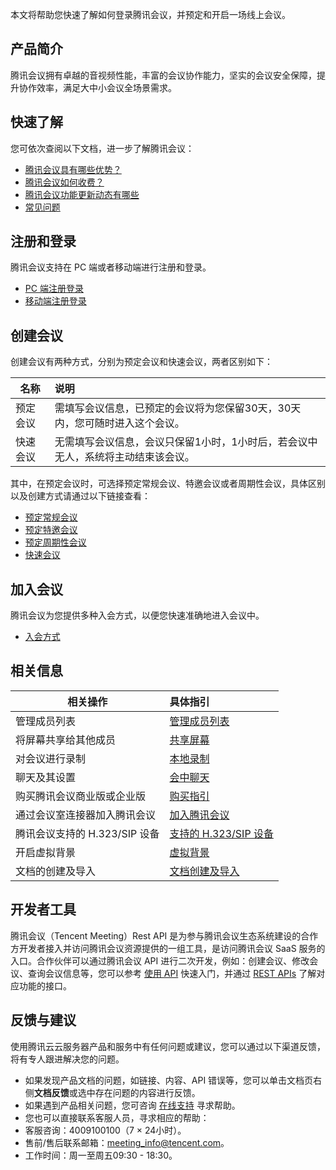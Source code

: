 本文将帮助您快速了解如何登录腾讯会议，并预定和开启一场线上会议。

## 产品简介
腾讯会议拥有卓越的音视频性能，丰富的会议协作能力，坚实的会议安全保障，提升协作效率，满足大中小会议全场景需求。

## 快速了解
您可依次查阅以下文档，进一步了解腾讯会议：
- [腾讯会议具有哪些优势？](https://cloud.tencent.com/document/product/1095/35537)
- [腾讯会议如何收费？](https://cloud.tencent.com/document/product/1095/35539)
- [腾讯会议功能更新动态有哪些](https://cloud.tencent.com/document/product/1095/47064)
- [常见问题](https://cloud.tencent.com/document/product/1095/35542)

## 注册和登录
腾讯会议支持在 PC 端或者移动端进行注册和登录。
- [PC 端注册登录](https://cloud.tencent.com/document/product/1095/44871)
- [移动端注册登录](https://cloud.tencent.com/document/product/1095/44870)

 
## 创建会议
创建会议有两种方式，分别为预定会议和快速会议，两者区别如下：

| 名称     | 说明                                                         |
| -------- | :----------------------------------------------------------- |
| 预定会议 | 需填写会议信息，已预定的会议将为您保留30天，30天内，您可随时进入这个会议。 |
| 快速会议 | 无需填写会议信息，会议只保留1小时，1小时后，若会议中无人，系统将主动结束该会议。 |

其中，在预定会议时，可选择预定常规会议、特邀会议或者周期性会议，具体区别以及创建方式请通过以下链接查看：
- [预定常规会议](https://cloud.tencent.com/document/product/1095/53422)
- [预定特邀会议](https://cloud.tencent.com/document/product/1095/53415)
- [预定周期性会议](https://cloud.tencent.com/document/product/1095/53414)
- [快速会议](https://cloud.tencent.com/document/product/1095/53413)

## 加入会议
腾讯会议为您提供多种入会方式，以便您快速准确地进入会议中。
- [入会方式](https://cloud.tencent.com/document/product/1095/53431)


## 相关信息

|相关操作                                   | 具体指引                                                  |
| ------------------------------------------ | :----------------------------------------------------------- |
| 管理成员列表                 | [管理成员列表](https://cloud.tencent.com/document/product/1095/53409) |
| 将屏幕共享给其他成员             | [共享屏幕](https://cloud.tencent.com/document/product/1095/53459) |
| 对会议进行录制                             | [本地录制](https://cloud.tencent.com/document/product/1095/53664) |
| 聊天及其设置                 | [会中聊天](https://cloud.tencent.com/document/product/1095/53434) |
| 购买腾讯会议商业版或企业版 | [购买指引](https://cloud.tencent.com/document/product/1095/50010) |
| 通过会议室连接器加入腾讯会议               | [加入腾讯会议](https://cloud.tencent.com/document/product/1095/50032) |
| 腾讯会议支持的 H.323/SIP 设备                | [支持的 H.323/SIP 设备](https://cloud.tencent.com/document/product/1095/50051) |
| 开启虚拟背景     | [虚拟背景](https://cloud.tencent.com/document/product/1095/53925) |
| 文档的创建及导入        | [文档创建及导入](https://cloud.tencent.com/document/product/1095/53488) |

## 开发者工具
腾讯会议（Tencent Meeting）Rest API 是为参与腾讯会议生态系统建设的合作方开发者接入并访问腾讯会议资源提供的一组工具，是访问腾讯会议 SaaS 服务的入口。合作伙伴可以通过腾讯会议 API 进行二次开发，例如：创建会议、修改会议、查询会议信息等，您可以参考 [使用 API](https://cloud.tencent.com/document/product/1095/51253) 快速入门，并通过 [REST APIs](https://cloud.tencent.com/document/product/1095/42414) 了解对应功能的接口。

## 反馈与建议
使用腾讯云云服务器产品和服务中有任何问题或建议，您可以通过以下渠道反馈，将有专人跟进解决您的问题。
- 如果发现产品文档的问题，如链接、内容、API 错误等，您可以单击文档页右侧**文档反馈**或选中存在问题的内容进行反馈。
- 如果遇到产品相关问题，您可咨询 [在线支持](https://cloud.tencent.com/online-service?from=doc_1001) 寻求帮助。
- 您也可以直接联系客服人员，寻求相应的帮助：
 - 客服咨询：4009100100（7 × 24小时）。
 - 售前/售后联系邮箱：meeting_info@tencent.com。
 - 工作时间：周一至周五09:30 - 18:30。

